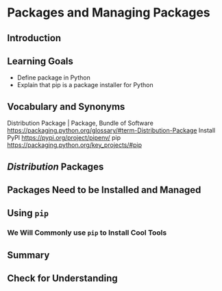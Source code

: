 # Packages and Managing Packages

## Introduction

## Learning Goals

- Define package in Python
- Explain that pip is a package installer for Python

## Vocabulary and Synonyms

Distribution Package | Package, Bundle of Software
https://packaging.python.org/glossary/#term-Distribution-Package
Install
PyPI
https://pypi.org/project/pipenv/
pip
https://packaging.python.org/key_projects/#pip

## _Distribution_ Packages

## Packages Need to be Installed and Managed

## Using `pip`

### We Will Commonly use `pip` to Install Cool Tools

## Summary

## Check for Understanding